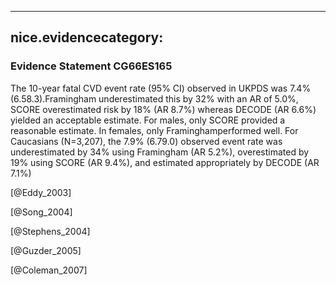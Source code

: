 
---
nice.evidencecategory: 
---

### Evidence Statement CG66ES165
The 10-year fatal CVD event rate (95% CI) observed in UKPDS was 7.4% (6.58.3).Framingham underestimated this by 32% with an AR of 5.0%, SCORE overestimated risk by 18% (AR 8.7%) whereas DECODE (AR 6.6%) yielded an acceptable estimate. For males, only SCORE provided a reasonable estimate. In females, only Framinghamperformed well. For Caucasians (N=3,207), the 7.9% (6.79.0) observed event rate was underestimated by 34% using Framingham (AR 5.2%), overestimated by 19% using SCORE (AR 9.4%), and estimated appropriately by DECODE (AR 7.1%)

[@Eddy_2003]

[@Song_2004]

[@Stephens_2004]

[@Guzder_2005]

[@Coleman_2007]

